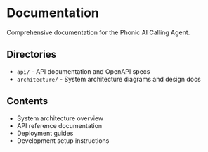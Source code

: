 # Documentation

Comprehensive documentation for the Phonic AI Calling Agent.

## Directories
- `api/` - API documentation and OpenAPI specs
- `architecture/` - System architecture diagrams and design docs

## Contents
- System architecture overview
- API reference documentation
- Deployment guides
- Development setup instructions
